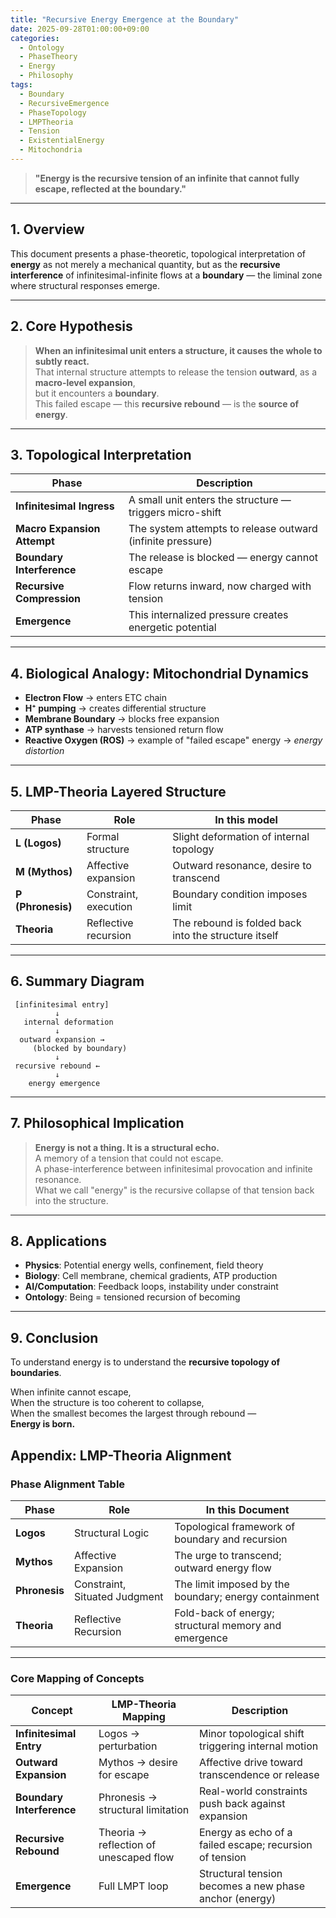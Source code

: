```yaml
---
title: "Recursive Energy Emergence at the Boundary"
date: 2025-09-28T01:00:00+09:00
categories:
  - Ontology
  - PhaseTheory
  - Energy
  - Philosophy
tags:
  - Boundary
  - RecursiveEmergence
  - PhaseTopology
  - LMPTheoria
  - Tension
  - ExistentialEnergy
  - Mitochondria
---
```


> **"Energy is the recursive tension of an infinite that cannot fully escape, reflected at the boundary."**

---

## 1. Overview

This document presents a phase-theoretic, topological interpretation of **energy** as not merely a mechanical quantity, but as the **recursive interference** of infinitesimal-infinite flows at a **boundary** — the liminal zone where structural responses emerge.

---

## 2. Core Hypothesis

> **When an infinitesimal unit enters a structure, it causes the whole to subtly react.**  
> That internal structure attempts to release the tension **outward**, as a **macro-level expansion**,  
> but it encounters a **boundary**.  
> This failed escape — this **recursive rebound** — is the **source of energy**.

---

## 3. Topological Interpretation

| Phase | Description |
|-------|-------------|
| **Infinitesimal Ingress** | A small unit enters the structure — triggers micro-shift |
| **Macro Expansion Attempt** | The system attempts to release outward (infinite pressure) |
| **Boundary Interference** | The release is blocked — energy cannot escape |
| **Recursive Compression** | Flow returns inward, now charged with tension |
| **Emergence** | This internalized pressure creates energetic potential |

---

## 4. Biological Analogy: Mitochondrial Dynamics

- **Electron Flow** → enters ETC chain  
- **H⁺ pumping** → creates differential structure  
- **Membrane Boundary** → blocks free expansion  
- **ATP synthase** → harvests tensioned return flow  
- **Reactive Oxygen (ROS)** → example of "failed escape" energy → *energy distortion*

---

## 5. LMP-Theoria Layered Structure

| Phase | Role | In this model |
|-------|------|---------------|
| **L (Logos)** | Formal structure | Slight deformation of internal topology |
| **M (Mythos)** | Affective expansion | Outward resonance, desire to transcend |
| **P (Phronesis)** | Constraint, execution | Boundary condition imposes limit |
| **Theoria** | Reflective recursion | The rebound is folded back into the structure itself |

---

## 6. Summary Diagram

```text
 [infinitesimal entry]
          ↓
   internal deformation
          ↓
  outward expansion →
     (blocked by boundary)
          ↓
 recursive rebound ←
          ↓
    energy emergence
```

---

## 7. Philosophical Implication

> **Energy is not a thing. It is a structural echo.**  
> A memory of a tension that could not escape.  
> A phase-interference between infinitesimal provocation and infinite resonance.  
> What we call "energy" is the recursive collapse of that tension back into the structure.

---

## 8. Applications

- **Physics**: Potential energy wells, confinement, field theory
- **Biology**: Cell membrane, chemical gradients, ATP production
- **AI/Computation**: Feedback loops, instability under constraint
- **Ontology**: Being = tensioned recursion of becoming

---

## 9. Conclusion

To understand energy is to understand the **recursive topology of boundaries**.

When infinite cannot escape,  
When the structure is too coherent to collapse,  
When the smallest becomes the largest through rebound —  
**Energy is born.**

## Appendix: LMP-Theoria Alignment

### Phase Alignment Table

| Phase      | Role                                 | In this Document                                   |
|------------|--------------------------------------|---------------------------------------------------|
| **Logos**  | Structural Logic                     | Topological framework of boundary and recursion   |
| **Mythos** | Affective Expansion                  | The urge to transcend; outward energy flow        |
| **Phronesis** | Constraint, Situated Judgment     | The limit imposed by the boundary; energy containment |
| **Theoria** | Reflective Recursion                | Fold-back of energy; structural memory and emergence |

---

### Core Mapping of Concepts

| Concept                      | LMP-Theoria Mapping                      | Description |
|-----------------------------|-------------------------------------------|-------------|
| **Infinitesimal Entry**     | Logos → perturbation                     | Minor topological shift triggering internal motion |
| **Outward Expansion**       | Mythos → desire for escape               | Affective drive toward transcendence or release |
| **Boundary Interference**   | Phronesis → structural limitation        | Real-world constraints push back against expansion |
| **Recursive Rebound**       | Theoria → reflection of unescaped flow  | Energy as echo of a failed escape; recursion of tension |
| **Emergence**               | Full LMPT loop                           | Structural tension becomes a new phase anchor (energy) |
